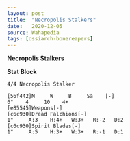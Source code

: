 ```yaml
---
layout: post
title:  "Necropolis Stalkers"
date:   2020-12-05
source: Wahapedia
tags: [ossiarch-bonereapers]
---
```


**Necropolis Stalkers**

**Stat Block**
```
4/4 Necropolis Stalker
```

```
[56f442]M     W     B     Sa    [-]
6"    4     10    4+    
[e85545]Weapons[-]
[c6c930]Dread Falchions[-]
1"     A:3    H:4+   W:3+   R:-2   D:2   
[c6c930]Spirit Blades[-]
1"     A:5    H:3+   W:3+   R:-1   D:1   
```


